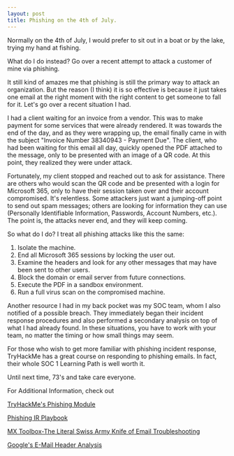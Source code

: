 ```yaml
---
layout: post
title: Phishing on the 4th of July.
---
```


Normally on the 4th of July, I would prefer to sit out in a boat or by the lake, trying my hand at fishing.

What do I do instead? Go over a recent attempt to attack a customer of mine via phishing.

It still kind of amazes me that phishing is still the primary way to attack an organization. But the reason (I think) it is so effective is because it just takes one email at the right moment with the right content to get someone to fall for it. Let's go over a recent situation I had.

I had a client waiting for an invoice from a vendor. This was to make payment for some services that were already rendered. It was towards the end of the day, and as they were wrapping up, the email finally came in with the subject "Invoice Number 38340943 - Payment Due". The client, who had been waiting for this email all day, quickly opened the PDF attached to the message, only to be presented with an image of a QR code. At this point, they realized they were under attack.

Fortunately, my client stopped and reached out to ask for assistance. There are others who would scan the QR code and be presented with a login for Microsoft 365, only to have their session taken over and their account compromised. It's relentless. Some attackers just want a jumping-off point to send out spam messages; others are looking for information they can use (Personally Identifiable Information, Passwords, Account Numbers, etc.). The point is, the attacks never end, and they will keep coming.

So what do I do? I treat all phishing attacks like this the same:

1. Isolate the machine.
2. End all Microsoft 365 sessions by locking the user out.
3. Examine the headers and look for any other messages that may have been sent to other users.
4. Block the domain or email server from future connections.
5. Execute the PDF in a sandbox environment.
6. Run a full virus scan on the compromised machine.

Another resource I had in my back pocket was my SOC team, whom I also notified of a possible breach. They immediately began their incident response procedures and also performed a secondary analysis on top of what I had already found. In these situations, you have to work with your team, no matter the timing or how small things may seem.

For those who wish to get more familiar with phishing incident response, TryHackMe has a great course on responding to phishing emails. In fact, their whole SOC 1 Learning Path is well worth it.

Until next time, 73's and take care everyone.

For Additional Information, check out

[TryHackMe's Phishing Module](https://tryhackme.com/module/phishing)

[Phishing IR Playbook](https://github.com/counteractive/incident-response-plan-template/blob/master/playbooks/playbook-phishing.md)

[MX Toolbox-The Literal Swiss Army Knife of Email Troubleshooting](https://mxtoolbox.com/)

[Google's E-Mail Header Analysis](https://toolbox.googleapps.com/apps/messageheader/analyzeheader)
